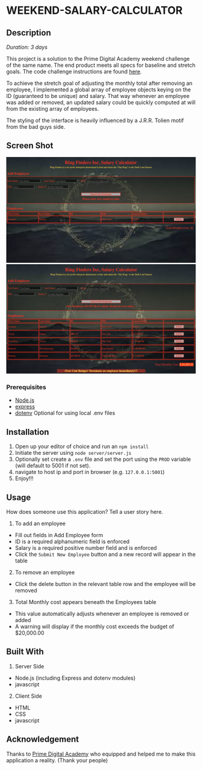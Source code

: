 

# WEEKEND-SALARY-CALCULATOR

## Description

_Duration: 3 days_

This project is a solution to the Prime Digital Academy weekend challenge of the same name. The end product meets all specs for baseline and stretch goals. The code challenge instructions are found [here](./INSTRUCTIONS.md).

To achieve the stretch goal of adjusting the monthly total after removing an employee, I implemented a global array of employee objects keying on the ID (guaranteed to be unique) and salary.  That way whenever an employee was added or removed, an updated salary could be quickly computed at will from the existing array of employees.

The styling of the interface is heavily influenced by a J.R.R. Tolien motif from the bad guys side.


## Screen Shot

![demo1](./wsc-demo-1.png)
![demo2](./wsc-demo-2.png)

### Prerequisites

- [Node.js](https://nodejs.org/en/)
- [express](https://expressjs.com/)
- [dotenv](https://www.npmjs.com/package/dotenv) Optional for using local .env files

## Installation
 
1. Open up your editor of choice and run an `npm install`
2. Initiate the server using `node server/server.js`
3. Optionally set create a `.env` file and set the port using the `PROD` variable (will default to 5001 if not set).
5. navigate to host ip and port in browser (e.g. `127.0.0.1:5001`)
6. Enjoy!!!

## Usage
How does someone use this application? Tell a user story here.

1. To add an employee
  - Fill out fields in Add Employee form
  -  ID is a required alphanumeric field is enforced
  - Salary is a required positive number field and is enforced
  - Click the `Submit New Employee` button and a new record will appear in the table
2. To remove an employee
  - Click the delete button in the relevant table row and the employee will be removed
3. Total Monthly cost appears beneath the Employees table
  - This value automatically adjusts whenever an employee is removed or added
  - A warning will display if the monthly cost exceeds the budget of $20,000.00

## Built With

1. Server Side
  - Node.js (including Express and dotenv modules)
  - javascript
2. Client Side
  - HTML
  - CSS
  - javascript


## Acknowledgement
Thanks to [Prime Digital Academy](www.primeacademy.io) who equipped and helped me to make this application a reality. (Thank your people)

